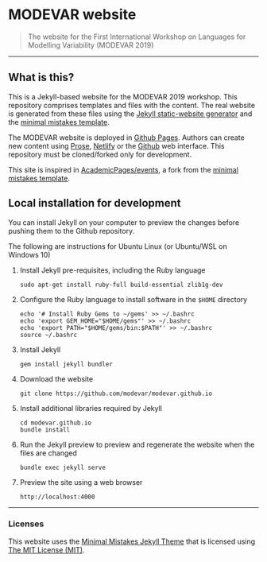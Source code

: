 # MODEVAR website

> The website for the First International Workshop on Languages for Modelling Variability (MODEVAR 2019)

---

## What is this?

This is a Jekyll-based website for the MODEVAR 2019 workshop. This repository comprises templates and files with the content. The real website is generated from these files using the [Jekyll static-website generator](https://jekyllrb.com) and the [minimal mistakes template](https://mmistakes.github.io/minimal-mistakes).

The MODEVAR website is deployed in [Github Pages](https://pages.github.com/). Authors can create new content using [Prose](http://prose.io/), [Netlify](https://www.netlify.com/) or the [Github](https://github.com) web interface. This repository must be cloned/forked only for development.

This site is inspired in [AcademicPages/events](https://github.com/academicpages/events), a fork from the [minimal mistakes template](https://mmistakes.github.io/minimal-mistakes). 

## Local installation for development

You can install Jekyll on your computer to preview the changes before pushing them to the Github repository. 

The following are instructions for Ubuntu Linux (or Ubuntu/WSL on Windows 10)

1. Install Jekyll pre-requisites, including the Ruby language

   ```
   sudo apt-get install ruby-full build-essential zlib1g-dev
   ``` 

2. Configure the Ruby language to install software in the `$HOME` directory 

   ```
   echo '# Install Ruby Gems to ~/gems' >> ~/.bashrc
   echo 'export GEM_HOME="$HOME/gems"' >> ~/.bashrc
   echo 'export PATH="$HOME/gems/bin:$PATH"' >> ~/.bashrc
   source ~/.bashrc
   ``` 

3. Install Jekyll

   ```
   gem install jekyll bundler
   ``` 

3. Download the website

   ```
   git clone https://github.com/modevar/modevar.github.io
   ``` 

4. Install additional libraries required by Jekyll

   ```
   cd modevar.github.io
   bundle install
   ``` 

5. Run the Jekyll preview to preview and regenerate the website when the files are changed

   ```
   bundle exec jekyll serve
   ``` 

5. Preview the site using a web browser

   ```
   http://localhost:4000
   ``` 
   
---

### Licenses

This website uses the [Minimal Mistakes Jekyll Theme](https://mmistakes.github.io/minimal-mistakes) that is licensed using [The MIT License (MIT)](https://opensource.org/licenses/MIT).